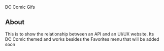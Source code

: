 DC Comic Gifs
## About ##
This is to show the relationship between an API and an UI/UX website.
Its DC Comic themed and works besides the Favorites menu that will be added soon
